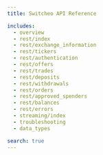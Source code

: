 ```yaml
---
title: Switcheo API Reference

includes:
  - overview
  - rest/index
  - rest/exchange_information
  - rest/tickers
  - rest/authentication
  - rest/offers
  - rest/trades
  - rest/deposits
  - rest/withdrawals
  - rest/orders
  - rest/approved_spenders
  - rest/balances
  - rest/errors
  - streaming/index
  - troubleshooting
  - data_types

search: true
---
```

